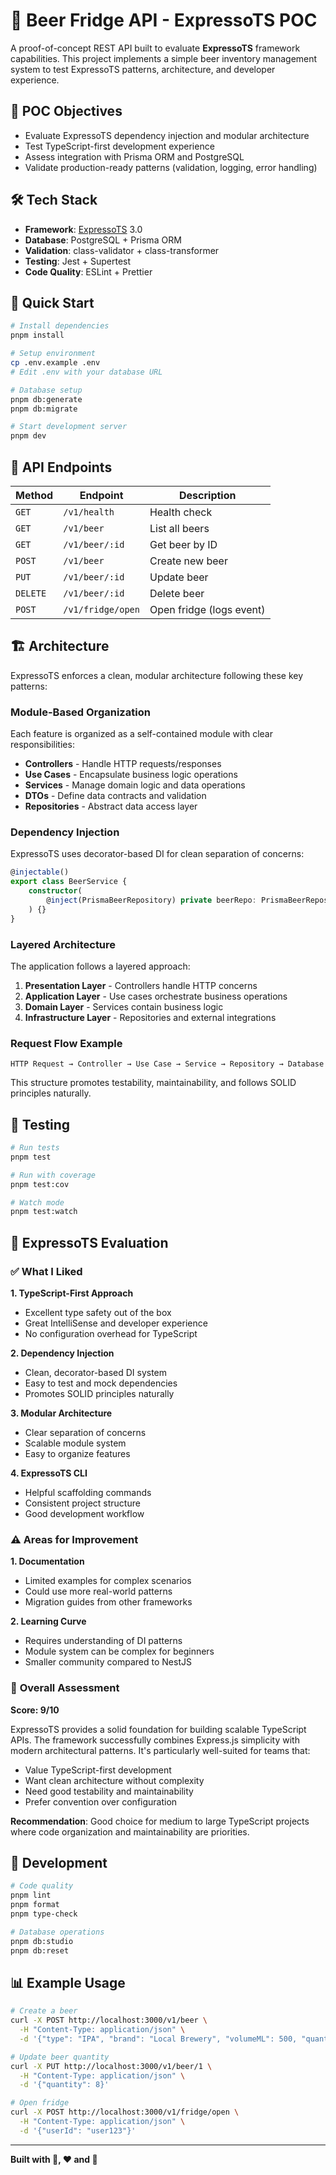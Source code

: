 # 🍺 Beer Fridge API - ExpressoTS POC

A proof-of-concept REST API built to evaluate **ExpressoTS** framework capabilities. This project implements a simple beer inventory management system to test ExpressoTS patterns, architecture, and developer experience.

## 🎯 POC Objectives

- Evaluate ExpressoTS dependency injection and modular architecture
- Test TypeScript-first development experience
- Assess integration with Prisma ORM and PostgreSQL
- Validate production-ready patterns (validation, logging, error handling)

## 🛠️ Tech Stack

- **Framework**: [ExpressoTS](https://expresso-ts.com/) 3.0
- **Database**: PostgreSQL + Prisma ORM
- **Validation**: class-validator + class-transformer
- **Testing**: Jest + Supertest
- **Code Quality**: ESLint + Prettier

## 🚀 Quick Start

```bash
# Install dependencies
pnpm install

# Setup environment
cp .env.example .env
# Edit .env with your database URL

# Database setup
pnpm db:generate
pnpm db:migrate

# Start development server
pnpm dev
```

## 📡 API Endpoints

| Method | Endpoint | Description |
|--------|----------|-------------|
| `GET` | `/v1/health` | Health check |
| `GET` | `/v1/beer` | List all beers |
| `GET` | `/v1/beer/:id` | Get beer by ID |
| `POST` | `/v1/beer` | Create new beer |
| `PUT` | `/v1/beer/:id` | Update beer |
| `DELETE` | `/v1/beer/:id` | Delete beer |
| `POST` | `/v1/fridge/open` | Open fridge (logs event) |

## 🏗️ Architecture

ExpressoTS enforces a clean, modular architecture following these key patterns:

### **Module-Based Organization**
Each feature is organized as a self-contained module with clear responsibilities:

- **Controllers** - Handle HTTP requests/responses
- **Use Cases** - Encapsulate business logic operations  
- **Services** - Manage domain logic and data operations
- **DTOs** - Define data contracts and validation
- **Repositories** - Abstract data access layer

### **Dependency Injection**
ExpressoTS uses decorator-based DI for clean separation of concerns:

```typescript
@injectable()
export class BeerService {
    constructor(
        @inject(PrismaBeerRepository) private beerRepo: PrismaBeerRepository
    ) {}
}
```

### **Layered Architecture**
The application follows a layered approach:

1. **Presentation Layer** - Controllers handle HTTP concerns
2. **Application Layer** - Use cases orchestrate business operations
3. **Domain Layer** - Services contain business logic
4. **Infrastructure Layer** - Repositories and external integrations

### **Request Flow Example**
```
HTTP Request → Controller → Use Case → Service → Repository → Database
```

This structure promotes testability, maintainability, and follows SOLID principles naturally.

## 🧪 Testing

```bash
# Run tests
pnpm test

# Run with coverage
pnpm test:cov

# Watch mode
pnpm test:watch
```

## 📝 ExpressoTS Evaluation

### ✅ **What I Liked**

**1. TypeScript-First Approach**
- Excellent type safety out of the box
- Great IntelliSense and developer experience
- No configuration overhead for TypeScript

**2. Dependency Injection**
- Clean, decorator-based DI system
- Easy to test and mock dependencies
- Promotes SOLID principles naturally

**3. Modular Architecture**
- Clear separation of concerns
- Scalable module system
- Easy to organize features

**4. ExpressoTS CLI**
- Helpful scaffolding commands
- Consistent project structure
- Good development workflow

### ⚠️ **Areas for Improvement**

**1. Documentation**
- Limited examples for complex scenarios
- Could use more real-world patterns
- Migration guides from other frameworks

**2. Learning Curve**
- Requires understanding of DI patterns
- Module system can be complex for beginners
- Smaller community compared to NestJS

### 🎯 **Overall Assessment**

**Score: 9/10**

ExpressoTS provides a solid foundation for building scalable TypeScript APIs. The framework successfully combines Express.js simplicity with modern architectural patterns. It's particularly well-suited for teams that:

- Value TypeScript-first development
- Want clean architecture without complexity
- Need good testability and maintainability
- Prefer convention over configuration

**Recommendation**: Good choice for medium to large TypeScript projects where code organization and maintainability are priorities.

## 🔧 Development

```bash
# Code quality
pnpm lint
pnpm format
pnpm type-check

# Database operations
pnpm db:studio
pnpm db:reset
```

## 📊 Example Usage

```bash
# Create a beer
curl -X POST http://localhost:3000/v1/beer \
  -H "Content-Type: application/json" \
  -d '{"type": "IPA", "brand": "Local Brewery", "volumeML": 500, "quantity": 12}'

# Update beer quantity
curl -X PUT http://localhost:3000/v1/beer/1 \
  -H "Content-Type: application/json" \
  -d '{"quantity": 8}'

# Open fridge
curl -X POST http://localhost:3000/v1/fridge/open \
  -H "Content-Type: application/json" \
  -d '{"userId": "user123"}'
```

---

**Built with 🐎, ❤️ and 🍺**